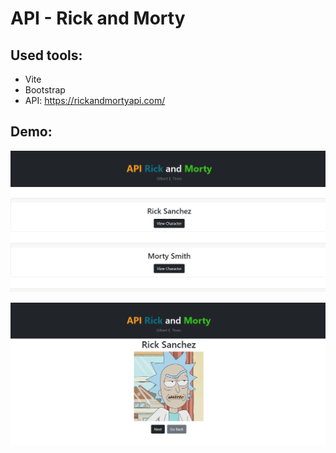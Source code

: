# API - Rick and Morty

## Used tools:

- Vite
- Bootstrap
- API: https://rickandmortyapi.com/

## Demo:

![](src/rick.png)

![](src/morty.png)
